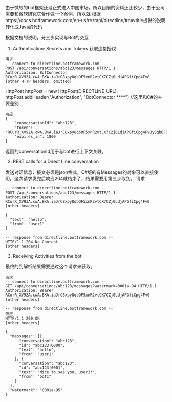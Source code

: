 
由于微软的bot框架还没正式进入中国市场，所以目前的资料还比较少，由于公司需要和微软研究院合作做一个案例，所以就
根据https://docs.botframework.com/en-us/restapi/directline/#navtitle提供的说明转化成Java的代码

根据文档的说明，分三步实现与Bot的交互

1. Authentication: Secrets and Tokens
获取连接授权


```
请求
-- connect to directline.botframework.com --
POST /api/conversations/abc123/messages HTTP/1.1
Authorization: BotConnector RCurR_XV9ZA.cwA.BKA.iaJrC8xpy8qbOF5xnR2vtCX7CZj0LdjAPGfiCpg4Fv0
[other HTTP headers, omitted]
```
HttpPost httpPost = new HttpPost(DIRECTLINE_URL);
httpPost.addHeader("Authorization", "BotConnector ****");//这里和C#的主要差别

```
响应
{
    "conversationId": "abc123",
    "token": "RCurR_XV9ZA.cwA.BKA.iaJrC8xpy8qbOF5xnR2vtCX7CZj0LdjAPGfiCpg4Fv0y8qbOF5xPGfiCpg4Fv0y8qqbOF5x8qbOF5xn",
    "expires_in": 1800
}
```
返回的conversationId用于与bot进行上下文关联。



2. REST calls for a Direct Line conversation

发送对话信息，报文必须是json格式，C#版的有Messages的对象可以直接使用。这次请求发完后响应204就结束了，结果需要用第三步取到。
请求

```
-- connect to directline.botframework.com --
POST /api/conversations/abc123/messages HTTP/1.1
Authorization: Bearer RCurR_XV9ZA.cwA.BKA.iaJrC8xpy8qbOF5xnR2vtCX7CZj0LdjAPGfiCpg4Fv0
[other headers]

{
  "text": "hello",
  "from": "user1"
}

-- response from directline.botframework.com --
HTTP/1.1 204 No Content
[other headers]
```


3. Receiving Activities from the bot

最终的到解析结果需要通过这个请求来获取。

```
请求
-- connect to directline.botframework.com --
GET /api/conversations/abc123/messages?watermark=0001a-94 HTTP/1.1
Authorization: Bearer RCurR_XV9ZA.cwA.BKA.iaJrC8xpy8qbOF5xnR2vtCX7CZj0LdjAPGfiCpg4Fv0
[other headers]

-- response from directline.botframework.com --
响应
HTTP/1.1 200 OK
[other headers]

{
  "messages": [{
      "conversation": "abc123",
      "id": "abc123|0000",
      "text": "hello",
      "from": "user1"
    }, {
      "conversation": "abc123",
      "id": "abc123|0001",
      "text": "Nice to see you, user1!",
      "from": "bot1"
    }
  ],
  "watermark": "0001a-95"
}
```
